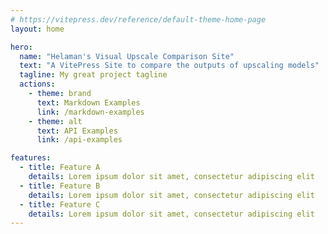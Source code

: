 ```yaml
---
# https://vitepress.dev/reference/default-theme-home-page
layout: home

hero:
  name: "Helaman's Visual Upscale Comparison Site"
  text: "A VitePress Site to compare the outputs of upscaling models"
  tagline: My great project tagline
  actions:
    - theme: brand
      text: Markdown Examples
      link: /markdown-examples
    - theme: alt
      text: API Examples
      link: /api-examples

features:
  - title: Feature A
    details: Lorem ipsum dolor sit amet, consectetur adipiscing elit
  - title: Feature B
    details: Lorem ipsum dolor sit amet, consectetur adipiscing elit
  - title: Feature C
    details: Lorem ipsum dolor sit amet, consectetur adipiscing elit
---
```


